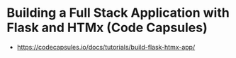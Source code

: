 # Building a Full Stack Application with Flask and HTMx (Code Capsules)

- https://codecapsules.io/docs/tutorials/build-flask-htmx-app/
